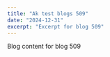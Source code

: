 ```yaml
---
title: "Ak test blogs 509"
date: "2024-12-31"
excerpt: "Excerpt for blog 509"
---
```


Blog content for blog 509